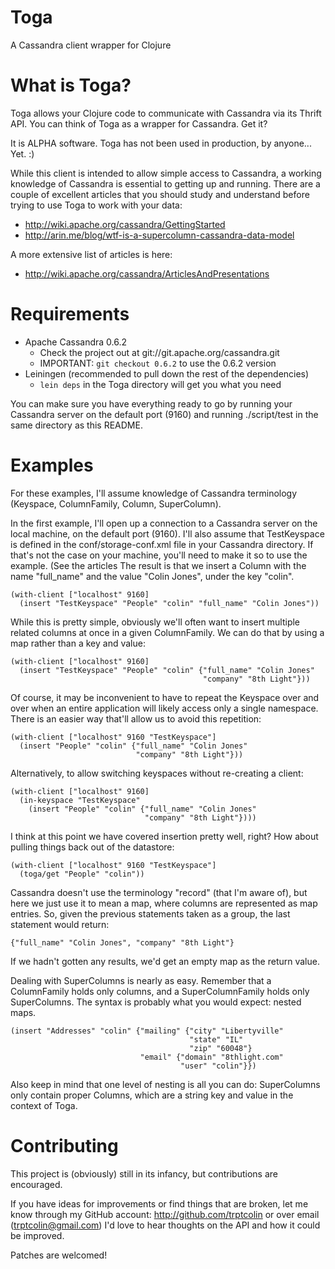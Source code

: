 Toga
=========

A Cassandra client wrapper for Clojure


What is Toga?
=====

Toga allows your Clojure code to communicate with Cassandra via its
Thrift API. You can think of Toga as a wrapper for Cassandra. Get it?

It is ALPHA software. Toga has not been used in production, by anyone... Yet.  :)

While this client is intended to allow simple access to Cassandra, a working
knowledge of Cassandra is essential to getting up and running. There are a
couple of excellent articles that you should study and understand before trying
to use Toga to work with your data:

* http://wiki.apache.org/cassandra/GettingStarted
* http://arin.me/blog/wtf-is-a-supercolumn-cassandra-data-model

A more extensive list of articles is here:
* http://wiki.apache.org/cassandra/ArticlesAndPresentations


Requirements
============

* Apache Cassandra 0.6.2
  * Check the project out at git://git.apache.org/cassandra.git
  * IMPORTANT: `git checkout 0.6.2` to use the 0.6.2 version
* Leiningen (recommended to pull down the rest of the dependencies)
  * `lein deps` in the Toga directory will get you what you need

You can make sure you have everything ready to go by running your Cassandra
server on the default port (9160) and running ./script/test in the same
directory as this README.


Examples
========

For these examples, I'll assume knowledge of Cassandra terminology (Keyspace,
ColumnFamily, Column, SuperColumn).

In the first example, I'll open up a connection to a Cassandra server on the
local machine, on the default port (9160). I'll also assume that TestKeyspace is
defined in the conf/storage-conf.xml file in your Cassandra directory. If that's
not the case on your machine, you'll need to make it so to use the example. (See
the articles The result is that we insert a Column with the name "full_name" and
the value "Colin Jones", under the key "colin".

    (with-client ["localhost" 9160]
      (insert "TestKeyspace" "People" "colin" "full_name" "Colin Jones"))

While this is pretty simple, obviously we'll often want to insert multiple
related columns at once in a given ColumnFamily.  We can do that by using a
map rather than a key and value:

    (with-client ["localhost" 9160]
      (insert "TestKeyspace" "People" "colin" {"full_name" "Colin Jones"
                                               "company" "8th Light"}))

Of course, it may be inconvenient to have to repeat the Keyspace over and over
when an entire application will likely access only a single namespace. There
is an easier way that'll allow us to avoid this repetition:

    (with-client ["localhost" 9160 "TestKeyspace"]
      (insert "People" "colin" {"full_name" "Colin Jones"
                                "company" "8th Light"}))

Alternatively, to allow switching keyspaces without re-creating a client:

    (with-client ["localhost" 9160]
      (in-keyspace "TestKeyspace"
        (insert "People" "colin" {"full_name" "Colin Jones"
                                  "company" "8th Light"})))

I think at this point we have covered insertion pretty well, right? How about
pulling things back out of the datastore:

    (with-client ["localhost" 9160 "TestKeyspace"]
      (toga/get "People" "colin"))

Cassandra doesn't use the terminology "record" (that I'm aware of), but here we
just use it to mean a map, where columns are represented as map entries. So, given
the previous statements taken as a group, the last statement would return:

    {"full_name" "Colin Jones", "company" "8th Light"}

If we hadn't gotten any results, we'd get an empty map as the return value.

Dealing with SuperColumns is nearly as easy. Remember that a ColumnFamily holds
only columns, and a SuperColumnFamily holds only SuperColumns. The syntax is
probably what you would expect: nested maps.

    (insert "Addresses" "colin" {"mailing" {"city" "Libertyville"
                                            "state" "IL"
                                            "zip" "60048"}
                                 "email" {"domain" "8thlight.com"
                                          "user" "colin"}})

Also keep in mind that one level of nesting is all you can do: SuperColumns only
contain proper Columns, which are a string key and value in the context of Toga.



Contributing
============

This project is (obviously) still in its infancy, but contributions are
encouraged.

If you have ideas for improvements or find things that are broken,
let me know through my GitHub account: http://github.com/trptcolin or over
email (trptcolin@gmail.com) I'd love to hear thoughts on the API and how it
could be improved.

Patches are welcomed!

